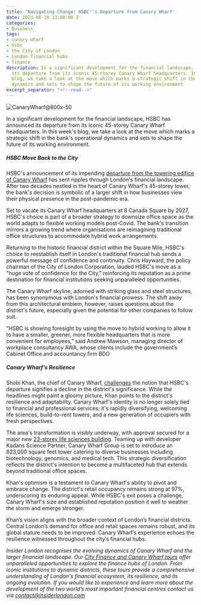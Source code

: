 ```yaml
---
title: 'Navigating Change: HSBC''s Departure from Canary Wharf'
date: 2023-08-10 13:08:00 Z
categories:
- Business
tags:
- canary wharf
- hsbc
- the City of London
- London financial hubs
- finance
description: In a significant development for the financial landscape, HSBC has announced
  its departure from its iconic 45-storey Canary Wharf headquarters. In this week's
  blog, we take a look at the move which marks a strategic shift in the bank's operational
  dynamics and sets to shape the future of its working environment
excerpt_separator: "<!--read-->"
---
```


![CanaryWharf@800x-50](/uploads/CanaryWharf@800x-50.jpg)

In a significant development for the financial landscape, HSBC has announced its departure from its iconic 45-storey Canary Wharf headquarters. In this week's blog, we take a look at the move which marks a strategic shift in the bank's operational dynamics and sets to shape the future of its working environment.

<!--read-->

 
##### HSBC Move Back to the City

HSBC's announcement of its impending [departure from the towering edifice of Canary Wharf](https://www.theguardian.com/business/2023/jun/26/hsbc-to-move-to-smaller-city-of-london-headquarters-due-to-hybrid-working?ref=biztoc.com) has sent ripples through London's financial landscape. After two decades nestled in the heart of Canary Wharf's 45-storey tower, the bank's decision is symbolic of a larger shift in how businesses view their physical presence in the post-pandemic era.

Set to vacate its Canary Wharf headquarters at 8 Canada Square by 2027, HSBC's choice is part of a broader strategy to downsize office space as the world adapts to flexible working models post-Covid. The bank's transition mirrors a growing trend where organisations are reimagining traditional office structures to accommodate hybrid work arrangements.

Returning to the historic financial district within the Square Mile, HSBC's choice to reestablish itself in London's traditional financial hub sends a powerful message of confidence and continuity. Chris Hayward, the policy chairman of the City of London Corporation, lauded HSBC's move as a "huge vote of confidence for the City," reinforcing its reputation as a prime destination for financial institutions seeking unparalleled opportunities.

The Canary Wharf skyline, adorned with striking glass and steel structures, has been synonymous with London's financial prowess. The shift away from this architectural emblem, however, raises questions about the district's future, especially given the potential for other companies to follow suit.

“HSBC is showing foresight by using the move to hybrid working to allow it to have a smaller, greener, more flexible headquarters that is more convenient for employees,” said Andrew Mawson, managing director of workplace consultancy AWA, whose clients include the government’s Cabinet Office and accountancy firm BDO

##### Canary Wharf's Resilience 

Shobi Khan, the chief of Canary Wharf, [challenges](https://www.msn.com/en-us/money/other/canary-wharf-is-big-enough-to-ride-out-hsbc-s-exit/ar-AA1eJFsI) the notion that HSBC's departure signifies a decline in the district's significance. While the headlines might paint a gloomy picture, Khan points to the district's resilience and adaptability. Canary Wharf's identity is no longer solely tied to financial and professional services; it's rapidly diversifying, welcoming life sciences, build-to-rent towers, and a new generation of occupiers with fresh perspectives.

The area's transformation is visibly underway, with approval secured for a major new [23-storey life sciences building](https://www.standard.co.uk/business/canary-wharf-group-kadans-new-london-life-sciences-building-b1095322.html). Teaming up with developer Kadans Science Partner, Canary Wharf Group is set to introduce an 823,000 square feet tower catering to diverse businesses including biotechnology, genomics, and medical tech. This strategic diversification reflects the district's intention to become a multifaceted hub that extends beyond traditional office spaces.

Khan's optimism is a testament to Canary Wharf's ability to pivot and embrace change. The district's retail occupancy remains strong at 97%, underscoring its enduring appeal. While HSBC's exit poses a challenge, Canary Wharf's size and established reputation position it well to weather the storm and emerge stronger.

Khan’s vision aligns with the broader context of London’s financial districts. Central London’s demand for office and retail spaces remains robust, and its global stature needs to be improved. Canary Wharf’s experience echoes the resilience witnessed throughout the city’s financial hubs.
 
*Insider London recognises the evolving dynamics of Canary Wharf and the larger financial landscape. Our [City Finance and Canary Wharf tours](https://www.insiderlondon.com/london/educational-tours/london-finance-walking-tour/) offer unparalleled opportunities to explore the finance hubs of London. From iconic institutions to dynamic districts, these tours provide a comprehensive understanding of London's financial ecosystem, its resilience, and its ongoing evolution. If you would like to experience and learn more about the development of the two world’s most important financial centres contact us via <a href="mailto:contact@insiderlondon.com">contact@insiderlondon.com</a>*
